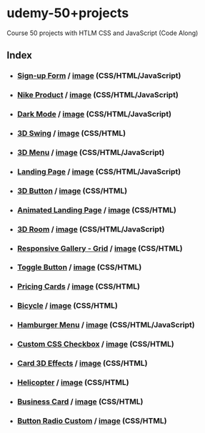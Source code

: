 # udemy-50+projects
Course 50 projects with HTLM CSS and JavaScript (Code Along)

## Index

- ### [Sign-up Form](https://github.com/glauciabierwagen/udemy-50projects/tree/main/signup-form) /  <a href="https://github.com/glauciabierwagen/udemy-50projects/blob/main/signup-form/readmeimage.png?" width="750" target=“_blank>image</a> (CSS/HTML/JavaScript)
   
- ### [Nike Product](https://github.com/glauciabierwagen/udemy-50projects/tree/main/nike-product) / <a href="https://github.com/glauciabierwagen/udemy-50projects/blob/main/nike-product/images/readmeimage.png" width="750" target=“_blank>image</a> (CSS/HTML/JavaScript)

- ### [Dark Mode](https://github.com/glauciabierwagen/udemy-50projects/tree/main/dark-mode) / <a href="https://github.com/glauciabierwagen/udemy-50projects/blob/main/dark-mode/images/readmeimage.png" width="550" height="500" target=“_blank>image</a> (CSS/HTML/JavaScript)

- ### [3D Swing](https://github.com/glauciabierwagen/udemy-50projects/tree/main/3d-swing) / <a href="https://github.com/glauciabierwagen/udemy-50projects/blob/main/3d-swing/readmeimage.png?raw=true" width="750" target=“_blank>image</a> (CSS/HTML)
 
- ### [3D Menu](https://github.com/glauciabierwagen/udemy-50projects/tree/main/3d-menu) / <a href="https://github.com/glauciabierwagen/udemy-50projects/blob/main/3d-menu/readmeimage.png?raw=true" width="550px" target=“_blank>image</a> (CSS/HTML/JavaScript)

- ### [Landing Page](https://github.com/glauciabierwagen/udemy-50projects/tree/main/landing-page-form) / <a href="https://github.com/glauciabierwagen/udemy-50projects/blob/main/landing-page-form/images/readmeimage.png?raw=true" width="750" target=“_blank>image</a> (CSS/HTML/JavaScript) 

- ### [3D Button](https://github.com/glauciabierwagen/udemy-50projects/tree/main/3d-button) / <a href="https://github.com/glauciabierwagen/udemy-50projects/blob/main/3d-button/images/readmeimage.png?raw=true" width="750" target=“_blank>image</a> (CSS/HTML)

- ### [Animated Landing Page](https://github.com/glauciabierwagen/udemy-50projects/tree/main/animated-landing-page) / <a href= "https://github.com/glauciabierwagen/udemy-50projects/blob/main/animated-landing-page/images/readmeimage.png?raw=true" width="750" target=“_blank>image</a> (CSS/HTML)

- ### [3D Room](https://github.com/glauciabierwagen/udemy-50projects/tree/main/3d-room)  / <a href="https://github.com/glauciabierwagen/udemy-50projects/blob/main/3d-room/readmeimage.png?raw=true" target=“_blank>image</a> (CSS/HTML/JavaScript) 

- ### [Responsive Gallery - Grid](https://github.com/glauciabierwagen/udemy-50projects/tree/main/responsive-gallery)  / <a href="https://github.com/glauciabierwagen/udemy-50projects/blob/main/responsive-gallery/images/readmeimage.png" width="750" target=“_blank>image</a> (CSS/HTML) 

- ### [Toggle Button](https://github.com/glauciabierwagen/udemy-50projects/tree/main/toggle_button) / <a href="https://github.com/glauciabierwagen/udemy-50projects/blob/main/toggle_button/readmeimage.png?raw=true" width="750" target=“_blank>image</a> (CSS/HTML) 

- ### [Pricing Cards](https://github.com/glauciabierwagen/udemy-50projects/tree/main/price-cards) / <a href="https://github.com/glauciabierwagen/udemy-50projects/blob/main/price-cards/images/readmeimage.png?raw=true" width="750" target=“_blank>image</a> (CSS/HTML) 

- ### [Bicycle](https://github.com/glauciabierwagen/udemy-50projects/tree/main/bicycle) / <a href="https://github.com/glauciabierwagen/udemy-50projects/blob/main/bicycle/readmeimage.png" width="750" target=“_blank>image</a> (CSS/HTML) 

- ### [Hamburger Menu](https://github.com/glauciabierwagen/udemy-50projects/tree/main/hamburger-menu) / <a href="https://github.com/glauciabierwagen/udemy-50projects/blob/main/hamburger-menu/images/readmeimage.png?raw=true" width="750" target=“_blank>image</a> (CSS/HTML/JavaScript)
        
 - ### [Custom CSS Checkbox](https://github.com/glauciabierwagen/udemy-50projects/tree/main/custom-css-checkbox) / <a href="https://github.com/glauciabierwagen/udemy-50projects/blob/main/custom-css-checkbox/readmeimage.png" width="750" target=“_blank>image</a> (CSS/HTML) 
 
 -  ### [Card 3D Effects](https://github.com/glauciabierwagen/udemy-50projects/tree/main/card-3d-effects) / <a href="https://user-images.githubusercontent.com/98116061/183831127-4eee239c-07a7-4785-99f0-5497d8070ac8.png" width="750" target=“_blank>image</a> (CSS/HTML) 
 
 -  ### [Helicopter](https://github.com/glauciabierwagen/udemy-50projects/tree/main/helicopter) / <a href="https://github.com/glauciabierwagen/udemy-50projects/blob/main/helicopter/images/readmeimage.png?raw=true" target=“_blank>image</a> (CSS/HTML) 

-  ### [Business Card](https://github.com/glauciabierwagen/udemy-50projects/tree/main/business-card) / <a href="https://github.com/glauciabierwagen/udemy-50projects/blob/main/business-card/images/readmeimage.png?raw=true" target=“_blank>image</a> (CSS/HTML) 

-  ### [Button Radio Custom](https://github.com/glauciabierwagen/udemy-50projects/tree/main/button-radio-custom) / <a href="https://github.com/glauciabierwagen/udemy-50projects/blob/main/business-card/images/readmeimage.png?raw=true" target=“_blank>image</a> (CSS/HTML) 






